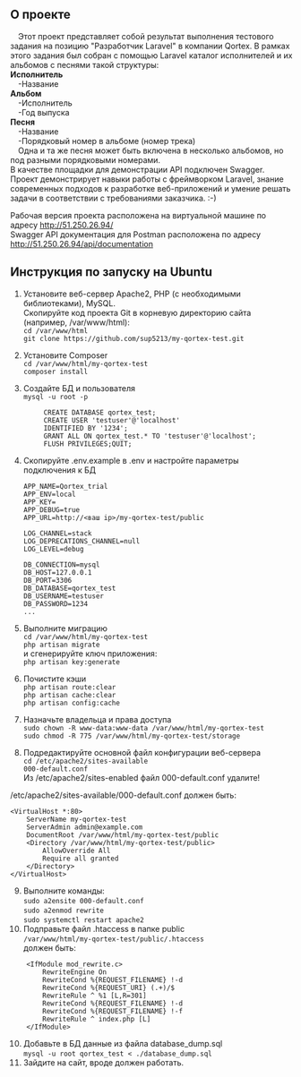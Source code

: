 ## О проекте
&emsp;Этот проект представляет собой результат выполнения тестового задания на позицию "Разработчик Laravel" в компании Qortex. В рамках этого задания был собран с помощью Laravel каталог исполнителей и их альбомов с песнями такой структуры:       
    **Исполнитель**<br>
        &emsp;-Название<br>
    **Альбом**<br>
        &emsp;-Исполнитель<br>
        &emsp;-Год выпуска<br>
    **Песня**<br>
        &emsp;-Название<br>
        &emsp;-Порядковый номер в альбоме (номер трека)<br>
&emsp;Одна и та же песня может быть включена в несколько альбомов, но под разными порядковыми номерами.  
В качестве площадки для демонстрации API подключен Swagger. 
Проект демонстрирует навыки работы с фреймворком Laravel, знание современных подходов к разработке веб-приложений и умение решать задачи в соответствии с требованиями заказчика. :-)

Рабочая версия проекта расположена на виртуальной машине по адресу http://51.250.26.94/ <br> 
Swagger API документация для Postman расположена по адресу http://51.250.26.94/api/documentation

## Инструкция по запуску на Ubuntu
1. Установите веб-сервер Apache2, PHP (с необходимыми библиотеками), MySQL.<br>
Cкопируйте код проекта Git в корневую директорию сайта (например, /var/www/html):<br>
    `cd /var/www/html`<br>
    `git clone https://github.com/sup5213/my-qortex-test.git`

2. Установите Composer<br>
    `cd /var/www/html/my-qortex-test`<br>
    `composer install`

3. Создайте БД и пользователя<br>
    `mysql -u root -p`<br>
   ```
        CREATE DATABASE qortex_test;
        CREATE USER 'testuser'@'localhost' 
        IDENTIFIED BY '1234';
        GRANT ALL ON qortex_test.* TO 'testuser'@'localhost';
        FLUSH PRIVILEGES;QUIT;

4. Скопируйте .env.example в .env и настройте параметры подключения к БД<br>
    ```
    APP_NAME=Qortex_trial
    APP_ENV=local
    APP_KEY=
    APP_DEBUG=true
    APP_URL=http://<ваш ip>/my-qortex-test/public

    LOG_CHANNEL=stack
    LOG_DEPRECATIONS_CHANNEL=null
    LOG_LEVEL=debug

    DB_CONNECTION=mysql
    DB_HOST=127.0.0.1
    DB_PORT=3306
    DB_DATABASE=qortex_test
    DB_USERNAME=testuser
    DB_PASSWORD=1234
    ...

5. Выполните миграцию<br>
   `cd /var/www/html/my-qortex-test`<br>
	`php artisan migrate`<br>
и сгенерируйте ключ приложения:<br>
	`php artisan key:generate`

6. Почистите кэши<br>
	`php artisan route:clear`<br>
	`php artisan cache:clear`<br>
	`php artisan config:cache`<br>

7. Назначьте владельца и права доступа<br>
	`sudo chown -R www-data:www-data /var/www/html/my-qortex-test`<br>
	`sudo chmod -R 775 /var/www/html/my-qortex-test/storage`<br>

8. Подредактируйте основной файл конфигурации веб-сервера<br>
    `cd /etc/apache2/sites-available`<br>
	`000-default.conf`<br>
Из /etc/apache2/sites-enabled файл 000-default.conf удалите!<br>

/etc/apache2/sites-available/000-default.conf должен быть:<br>
```
<VirtualHost *:80>
    ServerName my-qortex-test
	ServerAdmin admin@example.com
	DocumentRoot /var/www/html/my-qortex-test/public
	<Directory /var/www/html/my-qortex-test/public>
		AllowOverride All
		Require all granted
	</Directory>
</VirtualHost>
```
9. Выполните команды:<br>
	`sudo a2ensite 000-default.conf`<br>
	`sudo a2enmod rewrite`<br>
	`sudo systemctl restart apache2`<br>
10. Подправьте файл .htaccess в папке public<br>
    `/var/www/html/my-qortex-test/public/.htaccess`<br>
    должен быть:
```
    <IfModule mod_rewrite.c>
        RewriteEngine On
        RewriteCond %{REQUEST_FILENAME} !-d
        RewriteCond %{REQUEST_URI} (.+)/$
        RewriteRule ^ %1 [L,R=301]
        RewriteCond %{REQUEST_FILENAME} !-d
        RewriteCond %{REQUEST_FILENAME} !-f
        RewriteRule ^ index.php [L]
    </IfModule>
```
10. Добавьте в БД данные из файла database_dump.sql<br>
`mysql -u root qortex_test < ./database_dump.sql`
11. Зайдите на сайт, вроде должен работать.
